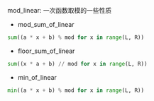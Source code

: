 mod_linear: 一次函数取模的一些性质

- mod_sum_of_linear

```py
sum((a * x + b) % mod for x in range(L, R))
```

- floor_sum_of_linear

```py
sum((x * a + b) // mod for x in range(L, R))
```

- min_of_linear

```py
min((a * x + b) % mod for x in range(L, R))
```
